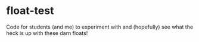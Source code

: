 # float-test
Code for students (and me) to experiment with and (hopefully) see what the heck is up with these darn floats!
